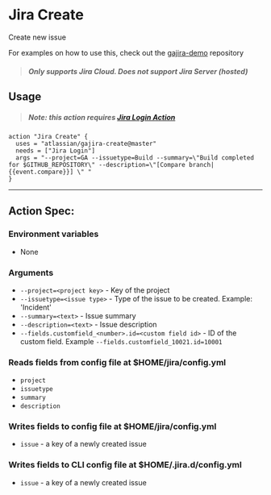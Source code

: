 # Jira Create
Create new issue

For examples on how to use this, check out the [gajira-demo](https://github.com/atlassian/gajira-demo) repository
> ##### Only supports Jira Cloud. Does not support Jira Server (hosted)

## Usage

> ##### Note: this action requires [Jira Login Action](https://github.com/marketplace/actions/jira-login)

```
action "Jira Create" {
  uses = "atlassian/gajira-create@master"
  needs = ["Jira Login"]
  args = "--project=GA --issuetype=Build --summary=\"Build completed for $GITHUB_REPOSITORY\" --description=\"[Compare branch|{{event.compare}}] \" "
}
```

----
## Action Spec:

### Environment variables
- None

### Arguments
- `--project=<project key>` - Key of the project
- `--issuetype=<issue type>` - Type of the issue to be created. Example: 'Incident'
- `--summary=<text>` - Issue summary
- `--description=<text>` - Issue description
- `--fields.customfield_<number>.id=<custom field id>` - ID of the custom field. Example `--fields.customfield_10021.id=10001`

### Reads fields from config file at $HOME/jira/config.yml
- `project`
- `issuetype`
- `summary`
- `description`

### Writes fields to config file at $HOME/jira/config.yml
- `issue` - a key of a newly created issue

### Writes fields to CLI config file at $HOME/.jira.d/config.yml
- `issue` - a key of a newly created issue